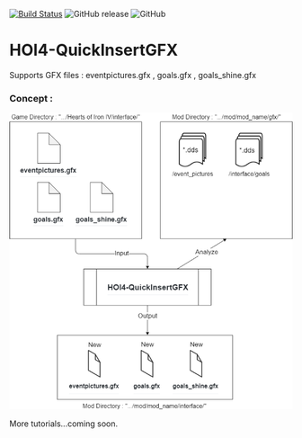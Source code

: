 [![Build Status](https://travis-ci.org/pongmadee/HOI4-QuickInsertGFX.svg?branch=master)](https://travis-ci.org/pongmadee/HOI4-QuickInsertGFX)
![GitHub release](https://img.shields.io/github/release/pongmadee/HOI4-QuickInsertGFX.svg)
![GitHub](https://img.shields.io/github/license/pongmadee/HOI4-QuickInsertGFX.svg)

# HOI4-QuickInsertGFX
Supports GFX files : eventpictures.gfx , goals.gfx , goals_shine.gfx

### Concept :

<img src="images/HOI4-QuickInsertGFX-Concept.png">

More tutorials...coming soon.
